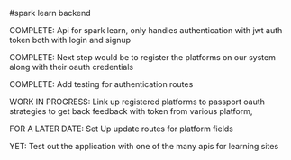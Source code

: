 #spark learn backend

COMPLETE: Api for spark learn, only handles authentication with jwt auth token both with login and signup

COMPLETE: Next step would be to register the platforms  on  our system along with their oauth credentials

COMPLETE: Add  testing for authentication routes

WORK IN PROGRESS: Link up registered platforms to passport oauth strategies to get back feedback with token from various platform,

FOR A LATER DATE: Set Up update routes for platform fields

YET: Test out the application with one of the many apis for learning sites
